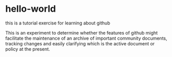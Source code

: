 # hello-world
this is a tutorial exercise for learning about github

This is an experiment to determine whether the features of github might facilitate the maintenance of an archive of important community documents, tracking changes and easily clarifying which is the active document or policy at the present.
